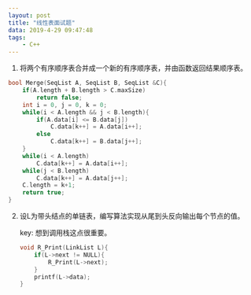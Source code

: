 ```yaml
---
layout: post
title: "线性表面试题"
data: 2019-4-29 09:47:48
tags: 
	- C++
---
```

1. 将两个有序顺序表合并成一个新的有序顺序表，并由函数返回结果顺序表。

```c++
bool Merge(SeqList A, SeqList B, SeqList &C){
    if(A.length + B.length > C.maxSize)
        return false;
    int i = 0, j = 0, k = 0;
    while(i < A.length && j < B.length){
        if(A.data[i] <= B.data[j])
            C.data[k++] = A.data[i++];
        else
            C.data[k++] = B.data[j++];
    }
    while(i < A.length)
        C.data[k++] = A.data[i++];
    while(j < B.length)
        C.data[k++] = A.data[j++];
    C.length = k+1;
    return true;
}
```
<!--more--> 
2. 设L为带头结点的单链表，编写算法实现从尾到头反向输出每个节点的值。

   key: 想到调用栈这点很重要。

   ```c++
   void R_Print(LinkList L){
       if(L->next != NULL){
           R_Print(L->next);
       }
       printf(L->data);
   }
   ```
